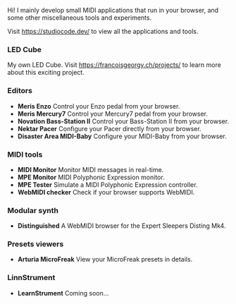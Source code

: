 Hi! I mainly develop small MIDI applications that run in your browser, and some other miscellaneous tools and experiments.

Visit https://studiocode.dev/ to view all the applications and tools.

### LED Cube

My own LED Cube. Visit https://francoisgeorgy.ch/projects/ to learn more about this exciting project.

### Editors

- **Meris Enzo** Control your Enzo pedal from your browser.
- **Meris Mercury7** Control your Mercury7 pedal from your browser.
- **Novation Bass-Station II** Control your Bass-Station II from your browser.
- **Nektar Pacer** Configure your Pacer directly from your browser.
- **Disaster Area MIDI-Baby** Configure your MIDI-Baby from your browser.

### MIDI tools

- **MIDI Monitor** Monitor MIDI messages in real-time.
- **MPE Monitor** MIDI Polyphonic Expression monitor.
- **MPE Tester** Simulate a MIDI Polyphonic Expression controller.
- **WebMIDI checker** Check if your browser supports WebMIDI.

### Modular synth

- **Distinguished** A WebMIDI browser for the Expert Sleepers Disting Mk4.

### Presets viewers

- **Arturia MicroFreak** View your MicroFreak presets in details.

### LinnStrument

- **LearnStrument** Coming soon...
